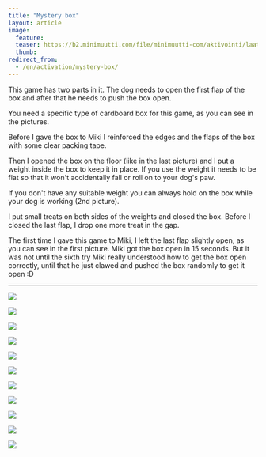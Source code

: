 ```yaml
---
title: "Mystery box"
layout: article
image:
  feature:
  teaser: https://b2.minimuutti.com/file/minimuutti-com/aktivointi/laatikon-arvoitus/DS08867-245px.jpg
  thumb:
redirect_from:
  - /en/activation/mystery-box/
---
```


This game has two parts in it. The dog needs to open the first flap of the box and after that he needs to push the box open.

You need a specific type of cardboard box for this game, as you can see in the pictures.

Before I gave the box to Miki I reinforced the edges and the flaps of the box with some clear packing tape.

Then I opened the box on the floor (like in the last picture) and I put a weight inside the box to keep it in place. If you use the weight it needs to be flat so that it won't accidentally fall or roll on to your dog's paw.

If you don't have any suitable weight you can always hold on the box while your dog is working (2nd picture).

I put small treats on both sides of the weights and closed the box. Before I closed the last flap, I drop one  more treat in the gap.

The first time I gave this game to Miki, I left the last flap slightly open, as you can see in the first picture. Miki got the box open in 15 seconds. But it was not until the sixth try Miki really understood how to get the box open correctly, until that he just clawed and pushed the box randomly to get it open :D

---

![](https://b2.minimuutti.com/file/minimuutti-com/aktivointi/laatikon-arvoitus/DS08301-800px.jpg)

![](https://b2.minimuutti.com/file/minimuutti-com/aktivointi/laatikon-arvoitus/DS08398-800px.jpg)

![](https://b2.minimuutti.com/file/minimuutti-com/aktivointi/laatikon-arvoitus/DS08865-800px.jpg)

![](https://b2.minimuutti.com/file/minimuutti-com/aktivointi/laatikon-arvoitus/DS08866-800px.jpg)

![](https://b2.minimuutti.com/file/minimuutti-com/aktivointi/laatikon-arvoitus/DS08867-800px.jpg)

![](https://b2.minimuutti.com/file/minimuutti-com/aktivointi/laatikon-arvoitus/DS08868-800px.jpg)

![](https://b2.minimuutti.com/file/minimuutti-com/aktivointi/laatikon-arvoitus/DS08871-800px.jpg)

![](https://b2.minimuutti.com/file/minimuutti-com/aktivointi/laatikon-arvoitus/DS08873-800px.jpg)

![](https://b2.minimuutti.com/file/minimuutti-com/aktivointi/laatikon-arvoitus/DS08874-800px.jpg)

![](https://b2.minimuutti.com/file/minimuutti-com/aktivointi/laatikon-arvoitus/DS09008-800px.jpg)

![](https://b2.minimuutti.com/file/minimuutti-com/aktivointi/laatikon-arvoitus/DS09009-800px.jpg)
